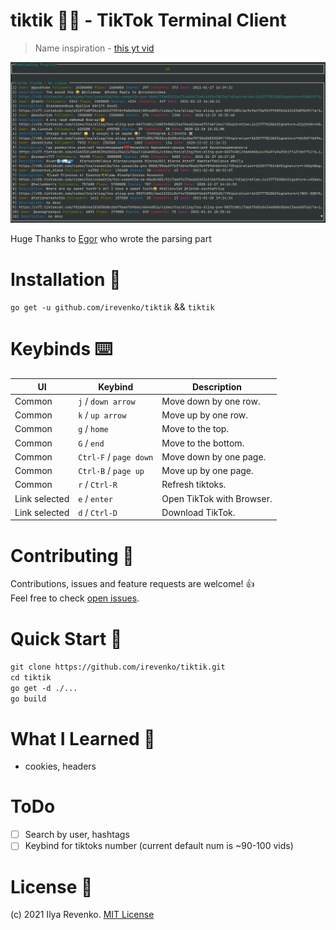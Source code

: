 # tiktik 📱🥴 - TikTok Terminal Client
> Name inspiration - <a href="https://www.youtube.com/watch?v=h1M8oY0Uvi4">this yt vid</a>
<p align="center"><img src="preview.png"></p>

Huge Thanks to <a href="https://github.com/Hedgehogues">Egor</a> who wrote the parsing part

# Installation 🔨
```go get -u github.com/irevenko/tiktik``` && ```tiktik```

# Keybinds ⌨️
| UI       | Keybind              | Description                      |
|----------|----------------------|----------------------------------|
| Common   | `j` / `down arrow`     | Move down by one row.            |
| Common   | `k` / `up arrow`       | Move up by one row.              |
| Common   | `g` / `home`           | Move to the top.                 |
| Common   | `G` / `end`            | Move to the bottom.              |
| Common   | `Ctrl-F` / `page down` | Move down by one page.           |
| Common   | `Ctrl-B` / `page up`   | Move up by one page.             |
| Common   | `r` / `Ctrl-R` | Refresh tiktoks.           |
| Link selected   | `e` / `enter` | Open TikTok with Browser.    |
| Link selected   | `d` / `Ctrl-D` | Download TikTok.    |

# Contributing 🤝
Contributions, issues and feature requests are welcome! 👍 <br>
Feel free to check [open issues](https://github.com/irevenko/tiktik/issues).

# Quick Start 🚀
```git clone https://github.com/irevenko/tiktik.git``` <br>
```cd tiktik``` <br>
```go get -d ./...``` <br>
```go build``` <br>

# What I Learned 🧠
- cookies, headers

# ToDo
- [ ] Search by user, hashtags
- [ ] Keybind for tiktoks number (current default num is ~90-100 vids)

# License 📑 
(c) 2021 Ilya Revenko. [MIT License](https://tldrlegal.com/license/mit-license)
